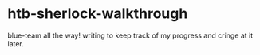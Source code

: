 # htb-sherlock-walkthrough

blue-team all the way!
writing to keep track of my progress and cringe at it later.
